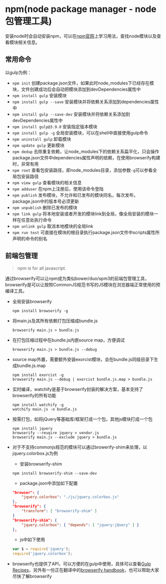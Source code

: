 # npm(node package manager - node包管理工具)

安装node时会自动安装npm，可以在[npm官网](https://www.npmjs.com/)上学习用法，查找node模块以及查看模块相关信息。

## 常用命令

以gulp为例：

* `npm init` 创建package.json文件，如果此时node_modules下已经存在模块，文件创建成功后会自动把模块添加到devDependencies属性中
* `npm install gulp` 安装模块
* `npm install gulp --save` 安装模块并将依赖关系添加到dependencies属性中
* `npm install gulp --save-dev` 安装模块并将依赖关系添加到devDependencies属性中
* `npm install gulp@3.9.0` 安装指定版本模块
* `npm install gulp -g` 全局安装模块，可以在shell中直接使用gulp命令
* `npm uninstall gulp` 卸载模块
* `npm update gulp` 更新模块
* `npm dedup` 去除重复依赖，让node_modules下的依赖关系扁平化，只会操作package.json文件中dependencies属性声明的依赖，在使用browserify构建时，非常有用
* `npm root` 查看包安装路径，即node_modules目录，添加参数`-g`可以参看全局包安装路径
* `npm view gulp` 查看模块的相关信息
* `npm adduser` 在npm上注册后，使用该命令登陆
* `npm publish` 发布模块，不允许和已发布的模块同名，每次发布，package.json中的版本号必须更新
* `npm unpublish` 删除已发布的模块
* `npm link gulp` 将本地安装或者开发的模块link到全局，像全局安装的模块一样在任意处执行命令
* `npm unlink gulp` 取消本地模块的全局link
* `npm run test` 可直接在模块的根目录执行package.json文件中scripts属性所声明的命令的别名

## 前端包管理

> npm is for all javascript.

通过browserify可以让npm成为类似bower/duo/spm3的前端包管理工具，browserify是可以让按照CommonJS规范书写的JS模块在浏览器端正常使用的预编译工具。

* 全局安装browserify

	```
	npm install browserify -g 
	```
* 将main.js及其所有依赖打包压缩成bundle.js

	```
	browserify main.js > bundle.js
	``` 
* 在打包压缩过程中在bundle.js内嵌source map，方便调试

	```
	browserify main.js > bundle.js --debug
	``` 
* source map外置，需要额外安装exorcist模块，会在bundle.js同级目录下生成bundle.js.map<br />

	```
	npm install exorcist -g
	browserify main.js --debug | exorcist bundle.js.map > bundle.js
	```
* 实时编译，watchify是基于browserify封装的解决方案，基本支持了browserify的所有功能<br />

	```
	npm install watchify -g
	watchify main.js -o bundle.js
	```
* 按需打包，如将jQuery等基础库/框架打成一个包，其他js模块打成一个包
	
	```
	npm install jquery
	browserify --reuqire jquery > vendor.js
	browserify main.js --exclude jquery > bundle.js
	```
* 对于不支持commonjs规范的模块可以通过browerify-shim来处理，以jquery.colorbox.js为例
	* 安装browserify-shim

	```
    npm install browserify-shim --save-dev	
	```
	
	* package.json中添加如下配置
	
    ```json
    "browser": {
        "jquery.colorbox": "./js/jquery.colorbox.js"
    },
    "browserify": {
        "transform": [ "browserify-shim" ]
    }
    "browserify-shim": {
        "jquery.colorbox": { "depends": [ "jquery:jQuery" ] }
    },
    ```
    
    * js中如下使用
    
	```javascript
	var $ = require('jquery');
	require('jquery.colorbox');
	```
* browserify也提供了API，可以方便的在gulp中使用，具体可以查看[Gulp Recipes](https://github.com/gulpjs/gulp/tree/master/docs/recipes)，另外有一份正在翻译中的[browserify handbook](https://github.com/magicdawn/browserify-handbook)，也可以帮助大家尽快了解browserify
	
